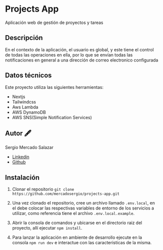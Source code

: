 # Projects App

Aplicación web de gestión de proyectos y tareas

## Descripción

En el contexto de la aplicación, el usuario es global, y este tiene el control de todas las operaciones en ella, por lo que se envían todas las notificaciones en general a una dirección de correo electronico configurada

## Datos técnicos

Este proyecto utiliza las siguientes herramientas:
- Nextjs
- Tailwindcss
- Aws Lambda
- AWS DynamoDB
- AWS SNS(Simple Notification Services)

## Autor 🖋️

Sergio Mercado Salazar

- [Linkedin](https://www.linkedin.com/in/devsergiom/)
- [Github](https://github.com/mercadosergio)

## Instalación

1. Clonar el repositorio
   `git clone https://github.com/mercadosergio/projects-app.git`

2. Una vez clonado el repositorio, cree un archivo llamado ``.env.local``, en el debe colocar las respectivas variables de entorno de los servicios a utilizar, como referencia tiene el archivo `.env.local.example`.

3. Abrir la consola de comandos y ubicarse en el directorio raiz del proyecto, allí ejecutar `npm install`.

4. Para lanzar la aplicación en ambiente de desarrollo ejecute en la consola `npm run dev` e interactue con las caracteristicas de la misma.